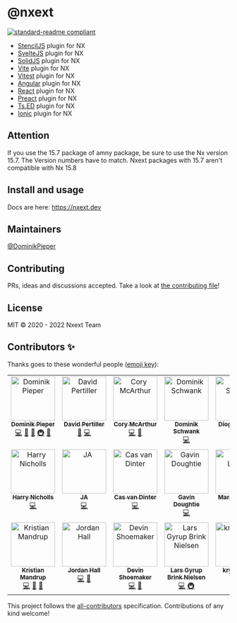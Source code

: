 # @nxext

[![standard-readme compliant](https://img.shields.io/badge/standard--readme-OK-green.svg?style=flat-square)](https://github.com/RichardLitt/standard-readme)

- [StencilJS](https://stenciljs.com) plugin for NX
- [SvelteJS](https://svelte.dev) plugin for NX
- [SolidJS](https://www.solidjs.com) plugin for NX
- [Vite](https://www.vitejs.dev) plugin for NX
- [Vitest](https://vitest.dev/) plugin for NX
- [Angular](https://angular.io/) plugin for NX
- [React](https://reactjs.org/) plugin for NX
- [Preact](https://preactjs.com/) plugin for NX
- [Ts.ED](https://tsed.io/) plugin for NX
- [Ionic](https://ionicframework.com/) plugin for NX

## Attention
If you use the 15.7 package of amny package, be sure to use the Nx version 15.7. The Version numbers have to match. Nxext packages with 15.7 aren't compatible with Nx 15.8

## Install and usage

Docs are here: https://nxext.dev

## Maintainers

[@DominikPieper](https://github.com/DominikPieper)

## Contributing

PRs, ideas and discussions accepted. Take a look at [the contributing file](CONTRIBUTING.md)!

## License

MIT © 2020 - 2022 Nxext Team

## Contributors ✨

Thanks goes to these wonderful people ([emoji key](https://allcontributors.org/docs/en/emoji-key)):

<!-- ALL-CONTRIBUTORS-LIST:START - Do not remove or modify this section -->
<!-- prettier-ignore-start -->
<!-- markdownlint-disable -->
<table>
  <tbody>
    <tr>
      <td align="center" valign="top" width="14.28%"><a href="https://github.com/DominikPieper"><img src="https://avatars.githubusercontent.com/u/77470?v=4?s=100" width="100px;" alt="Dominik Pieper"/><br /><sub><b>Dominik Pieper</b></sub></a><br /><a href="https://github.com/nxext/nx-extensions/commits?author=DominikPieper" title="Code">💻</a> <a href="#ideas-DominikPieper" title="Ideas, Planning, & Feedback">🤔</a> <a href="https://github.com/nxext/nx-extensions/commits?author=DominikPieper" title="Documentation">📖</a> <a href="#infra-DominikPieper" title="Infrastructure (Hosting, Build-Tools, etc)">🚇</a> <a href="#maintenance-DominikPieper" title="Maintenance">🚧</a></td>
      <td align="center" valign="top" width="14.28%"><a href="https://www.pertiller.tech/"><img src="https://avatars.githubusercontent.com/u/1514111?v=4?s=100" width="100px;" alt="David Pertiller"/><br /><sub><b>David Pertiller</b></sub></a><br /><a href="#ideas-Mobiletainment" title="Ideas, Planning, & Feedback">🤔</a> <a href="https://github.com/nxext/nx-extensions/commits?author=Mobiletainment" title="Code">💻</a></td>
      <td align="center" valign="top" width="14.28%"><a href="https://github.com/corysmc"><img src="https://avatars.githubusercontent.com/u/6452188?v=4?s=100" width="100px;" alt="Cory McArthur"/><br /><sub><b>Cory McArthur</b></sub></a><br /><a href="https://github.com/nxext/nx-extensions/commits?author=corysmc" title="Code">💻</a> <a href="#ideas-corysmc" title="Ideas, Planning, & Feedback">🤔</a></td>
      <td align="center" valign="top" width="14.28%"><a href="https://schwank.cc/"><img src="https://avatars.githubusercontent.com/u/8232196?v=4?s=100" width="100px;" alt="Dominik Schwank"/><br /><sub><b>Dominik Schwank</b></sub></a><br /><a href="https://github.com/nxext/nx-extensions/commits?author=dschwank" title="Code">💻</a></td>
      <td align="center" valign="top" width="14.28%"><a href="https://github.com/DiogoVCS"><img src="https://avatars.githubusercontent.com/u/24210544?v=4?s=100" width="100px;" alt="Diogo Soares"/><br /><sub><b>Diogo Soares</b></sub></a><br /><a href="https://github.com/nxext/nx-extensions/commits?author=DiogoVCS" title="Code">💻</a></td>
      <td align="center" valign="top" width="14.28%"><a href="https://github.com/Nico385412"><img src="https://avatars.githubusercontent.com/u/9024389?v=4?s=100" width="100px;" alt="Nicolas Hansse"/><br /><sub><b>Nicolas Hansse</b></sub></a><br /><a href="https://github.com/nxext/nx-extensions/commits?author=Nico385412" title="Code">💻</a></td>
      <td align="center" valign="top" width="14.28%"><a href="https://github.com/xsintill"><img src="https://avatars.githubusercontent.com/u/5768071?v=4?s=100" width="100px;" alt="Luc Neville"/><br /><sub><b>Luc Neville</b></sub></a><br /><a href="https://github.com/nxext/nx-extensions/commits?author=xsintill" title="Code">💻</a></td>
    </tr>
    <tr>
      <td align="center" valign="top" width="14.28%"><a href="https://github.com/hnipps"><img src="https://avatars.githubusercontent.com/u/18580004?v=4?s=100" width="100px;" alt="Harry Nicholls"/><br /><sub><b>Harry Nicholls</b></sub></a><br /><a href="https://github.com/nxext/nx-extensions/commits?author=hnipps" title="Code">💻</a></td>
      <td align="center" valign="top" width="14.28%"><a href="https://github.com/jonathonadams"><img src="https://avatars.githubusercontent.com/u/24870903?v=4?s=100" width="100px;" alt="JA"/><br /><sub><b>JA</b></sub></a><br /><a href="https://github.com/nxext/nx-extensions/commits?author=jonathonadams" title="Code">💻</a></td>
      <td align="center" valign="top" width="14.28%"><a href="https://github.com/cassshh"><img src="https://avatars.githubusercontent.com/u/10263056?v=4?s=100" width="100px;" alt="Cas van Dinter"/><br /><sub><b>Cas van Dinter</b></sub></a><br /><a href="https://github.com/nxext/nx-extensions/commits?author=cassshh" title="Code">💻</a></td>
      <td align="center" valign="top" width="14.28%"><a href="https://github.com/gavindoughtie-aon"><img src="https://avatars.githubusercontent.com/u/64151574?v=4?s=100" width="100px;" alt="Gavin Doughtie"/><br /><sub><b>Gavin Doughtie</b></sub></a><br /><a href="https://github.com/nxext/nx-extensions/commits?author=gavindoughtie-aon" title="Code">💻</a></td>
      <td align="center" valign="top" width="14.28%"><a href="http://luchsamappar.at/"><img src="https://avatars.githubusercontent.com/u/875017?v=4?s=100" width="100px;" alt="Marvin Luchs"/><br /><sub><b>Marvin Luchs</b></sub></a><br /><a href="https://github.com/nxext/nx-extensions/commits?author=luchsamapparat" title="Code">💻</a></td>
      <td align="center" valign="top" width="14.28%"><a href="https://github.com/JoMen6"><img src="https://avatars.githubusercontent.com/u/6680618?v=4?s=100" width="100px;" alt="JoMen6"/><br /><sub><b>JoMen6</b></sub></a><br /><a href="https://github.com/nxext/nx-extensions/commits?author=JoMen6" title="Code">💻</a></td>
      <td align="center" valign="top" width="14.28%"><a href="https://github.com/Cammisuli"><img src="https://avatars.githubusercontent.com/u/4332460?v=4?s=100" width="100px;" alt="Jonathan Cammisuli"/><br /><sub><b>Jonathan Cammisuli</b></sub></a><br /><a href="https://github.com/nxext/nx-extensions/commits?author=Cammisuli" title="Code">💻</a></td>
    </tr>
    <tr>
      <td align="center" valign="top" width="14.28%"><a href="https://github.com/kristianmandrup"><img src="https://avatars.githubusercontent.com/u/125005?v=4?s=100" width="100px;" alt="Kristian Mandrup"/><br /><sub><b>Kristian Mandrup</b></sub></a><br /><a href="https://github.com/nxext/nx-extensions/commits?author=kristianmandrup" title="Code">💻</a> <a href="#ideas-kristianmandrup" title="Ideas, Planning, & Feedback">🤔</a> <a href="https://github.com/nxext/nx-extensions/commits?author=kristianmandrup" title="Documentation">📖</a></td>
      <td align="center" valign="top" width="14.28%"><a href="https://github.com/Jordan-Hall"><img src="https://avatars.githubusercontent.com/u/2092344?v=4?s=100" width="100px;" alt="Jordan Hall"/><br /><sub><b>Jordan Hall</b></sub></a><br /><a href="https://github.com/nxext/nx-extensions/commits?author=Jordan-Hall" title="Code">💻</a> <a href="#ideas-Jordan-Hall" title="Ideas, Planning, & Feedback">🤔</a></td>
      <td align="center" valign="top" width="14.28%"><a href="https://github.com/devinshoemaker"><img src="https://avatars.githubusercontent.com/u/1919548?v=4?s=100" width="100px;" alt="Devin Shoemaker"/><br /><sub><b>Devin Shoemaker</b></sub></a><br /><a href="https://github.com/nxext/nx-extensions/commits?author=devinshoemaker" title="Code">💻</a> <a href="#ideas-devinshoemaker" title="Ideas, Planning, & Feedback">🤔</a></td>
      <td align="center" valign="top" width="14.28%"><a href="https://dev.to/layzee"><img src="https://avatars.githubusercontent.com/u/6364586?v=4?s=100" width="100px;" alt="Lars Gyrup Brink Nielsen"/><br /><sub><b>Lars Gyrup Brink Nielsen</b></sub></a><br /><a href="https://github.com/nxext/nx-extensions/commits?author=LayZeeDK" title="Code">💻</a> <a href="#infra-LayZeeDK" title="Infrastructure (Hosting, Build-Tools, etc)">🚇</a></td>
      <td align="center" valign="top" width="14.28%"><a href="https://github.com/kryptus36"><img src="https://avatars.githubusercontent.com/u/8608478?v=4?s=100" width="100px;" alt="kryptus36"/><br /><sub><b>kryptus36</b></sub></a><br /><a href="https://github.com/nxext/nx-extensions/commits?author=kryptus36" title="Code">💻</a></td>
      <td align="center" valign="top" width="14.28%"><a href="https://github.com/barbados-clemens"><img src="https://avatars.githubusercontent.com/u/23272162?v=4?s=100" width="100px;" alt="Caleb Ukle"/><br /><sub><b>Caleb Ukle</b></sub></a><br /><a href="https://github.com/nxext/nx-extensions/commits?author=barbados-clemens" title="Code">💻</a></td>
      <td align="center" valign="top" width="14.28%"><a href="https://github.com/marckassay"><img src="https://avatars.githubusercontent.com/u/459665?v=4?s=100" width="100px;" alt="Marc Kassay"/><br /><sub><b>Marc Kassay</b></sub></a><br /><a href="https://github.com/nxext/nx-extensions/commits?author=marckassay" title="Code">💻</a></td>
    </tr>
  </tbody>
</table>

<!-- markdownlint-restore -->
<!-- prettier-ignore-end -->

<!-- ALL-CONTRIBUTORS-LIST:END -->

This project follows the [all-contributors](https://github.com/all-contributors/all-contributors) specification. Contributions of any kind welcome!
